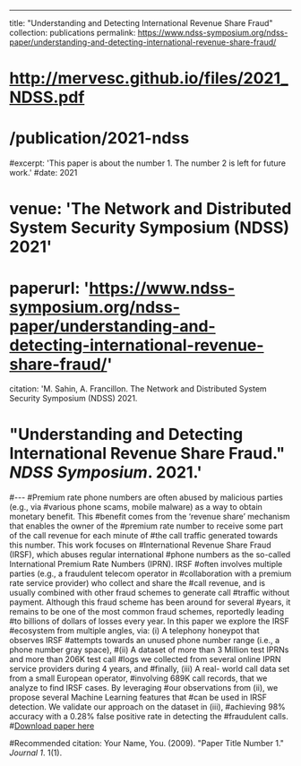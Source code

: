 ---
title: "Understanding and Detecting International Revenue Share Fraud"
collection: publications
permalink: https://www.ndss-symposium.org/ndss-paper/understanding-and-detecting-international-revenue-share-fraud/
#  http://mervesc.github.io/files/2021_NDSS.pdf  
# /publication/2021-ndss
#excerpt: 'This paper is about the number 1. The number 2 is left for future work.'
#date: 2021

# venue: 'The Network and Distributed System Security Symposium (NDSS) 2021' 
# paperurl: 'https://www.ndss-symposium.org/ndss-paper/understanding-and-detecting-international-revenue-share-fraud/'
citation: 'M. Sahin, A. Francillon. The Network and Distributed System Security Symposium (NDSS) 2021.
# &quot;Understanding and Detecting International Revenue Share Fraud.&quot; <i>NDSS Symposium</i>. 2021.'
#---
#Premium rate phone numbers are often abused by malicious parties (e.g., via
#various phone scams, mobile malware) as a way to obtain monetary benefit. This
#benefit comes from the ‘revenue share’ mechanism that enables the owner of the
#premium rate number to receive some part of the call revenue for each minute of
#the call traffic generated towards this number. This work focuses on
#International Revenue Share Fraud (IRSF), which abuses regular international
#phone numbers as the so-called International Premium Rate Numbers (IPRN). IRSF
#often involves multiple parties (e.g., a fraudulent telecom operator in
#collaboration with a premium rate service provider) who collect and share the
#call revenue, and is usually combined with other fraud schemes to generate call
#traffic without payment. Although this fraud scheme has been around for several
#years, it remains to be one of the most common fraud schemes, reportedly leading
#to billions of dollars of losses every year. In this paper we explore the IRSF
#ecosystem from multiple angles, via: (i) A telephony honeypot that observes IRSF
#attempts towards an unused phone number range (i.e., a phone number gray space),
#(ii) A dataset of more than 3 Million test IPRNs and more than 206K test call
#logs we collected from several online IPRN service providers during 4 years, and
#finally, (iii) A real- world call data set from a small European operator,
#involving 689K call records, that we analyze to find IRSF cases. By leveraging
#our observations from (ii), we propose several Machine Learning features that
#can be used in IRSF detection. We validate our approach on the dataset in (iii),
#achieving 98% accuracy with a 0.28% false positive rate in detecting the
#fraudulent calls.
#[Download paper here](http://mervesc.github.io/files/2021_NDSS.pdf)

#Recommended citation: Your Name, You. (2009). "Paper Title Number 1." <i>Journal 1</i>. 1(1).
